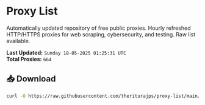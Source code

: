 # Proxy List

Automatically updated repository of free public proxies. Hourly refreshed HTTP/HTTPS proxies for web scraping, cybersecurity, and testing. Raw list available.

**Last Updated:** `Sunday 18-05-2025 01:25:31 UTC`  
**Total Proxies:** `664`

## 📥 Download
```bash
curl -O https://raw.githubusercontent.com/theriturajps/proxy-list/main/proxies.txt
